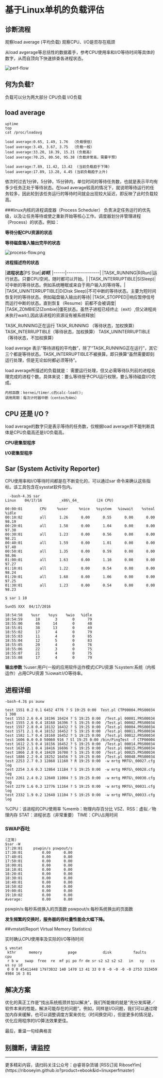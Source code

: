 # 基于Linux单机的负载评估

## 诊断流程
观察load average (平均负载)
观察CPU、I/O是否存在瓶颈

从load avgerage等总括性的数据着手，参考CPU使用率和I/O等待时间等具体的数字，从而自顶向下快速排查各进程状态。

![perf-flow](http://upload-images.jianshu.io/upload_images/1037849-acc425a500206316.png?imageMogr2/auto-orient/strip%7CimageView2/2/w/1240)


## 何为负载?

负载可以分为两大部分
CPU负载
I/O负载

## load average

```
uptime
top
cat /proc/loadavg
```

```
load average:0.65, 1.49, 1.76  （负载很低）
load average:3.49, 3.67, 3.75  （负载一般）
load average:33.20, 18.39, 15.21 (负载高)
load average:70.25, 80.50, 95.38 (负载非常高，需要干预)

load average:7.89, 11.42, 13.42  (当前负载趋于下降)
load average:17.89, 13.28, 4.45 (当前负载趋于上升)
```

依次时过去1分钟，5分钟，15分钟内，单位时间的等待任务数，也就是表示平均有多少任务正处于等待状态。在load average较高的情况下，就说明等待运行的任务较多，因此轮到该任务运行的等待时间就会出现较大延迟，即反映了此时负载较高。



###linux内核的进程调度器（Process Scheduler）
负责决定任务运行的优先级，以及让任务等待或使之重新开始等核心工作。调度器划分并管理进程（Process）的状态。例如：

**等待分配CPU资源的状态**

**等待磁盘输入输出完毕的状态**

![process-flow.png](http://upload-images.jianshu.io/upload_images/1037849-dd82c356bdda926d.png?imageMogr2/auto-orient/strip%7CimageView2/2/w/1240)

**进程描述符的状态**

|**进程状态**|PS Stat|***说明***|
|------|-----------------|
|TASK_RUNNING|R(Run)|运行状态。只要CPU空闲，随时都可以开始。|
|TASK_INTERRUPTIBLE|S(Sleep)|可中断的等待状态。例如系统睡眠或来自于用户输入的等待等。|
|TASK_UNINTERRUPTIBLE|D(Disk Sleep)|不可中断的等待状态。主要为短时间恢复时的等待状态。例如磁盘输入输出的等待|
|TASK_STOPPED||响应暂停信号而运行中断的状态。直到恢复（Resume）前都不会被调度|
|TASK_ZOMBIE|Z(Zombie)|僵死状态。虽然子进程已经终止（exit）,但父进程尚未执行wait(),因此该进程的资源没有被系统释放|


TASK_RUNNING正在运行
TASK_RUNNING （等待状态，加权换算）
TASK_INTERRUPTIBLE（等待状态，加权换算）
TASK_UNINTERRUPTIBLE（等待状态，不加权换算）

load average 表示“等待进程的平均数”，除了“TASK\_RUNNING正在运行”，其它三个都是等待状态。TASK\_INTERRUPTIBLE不被换算。即只换算“虽然需要即刻运行处理，但是无论如何都必须等待”。

load average所描述的负载就是：
需要运行处理，但又必需等待队列前的进程处理完成的进程个数。具体来说：要么等待授予CPU运行权限，要么等待磁盘I/O完成。

```
内核函数：kernei/timer.c的calc-load();
调用周期：每次计时器中断（centos为4ms）
```


## CPU 还是 I/O  ?

load average的数字只是表示等待的任务数，仅根据load average并不能判断具体是CPU负载高还是I/O负载高。

**CPU密集型程序**

**I/O密集型程序**


## Sar (System Activity Reporter)

CPU使用率和I/O等待时间都是在不断变化的，可以通过sar 命令来确认这些指标。该工具包含在sysstat软件包内。

```
  -bash-4.3$ sar
Linux    04/17/16        _x86\_64_        (24 CPU)

00:00:01        CPU     %user     %nice   %system   %iowait    %steal     %idle
00:10:02        all      1.26      0.00      0.55      0.00      0.00     98.19
00:20:01        all      1.58      0.00      1.04      0.00      0.00     97.38
00:30:01        all      1.23      0.00      0.56      0.00      0.00     98.21
00:40:01        all      1.59      0.00      1.01      0.00      0.00     97.40
00:50:01        all      1.35      0.00      0.59      0.00      0.00     98.06
01:00:01        all      1.63      0.00      1.10      0.00      0.00     97.27
01:10:01        all      1.22      0.00      0.54      0.00      0.00     98.24
01:20:01        all      1.68      0.00      1.06      0.00      0.00     97.25
01:30:01        all      1.23      0.00      0.54      0.00      0.00     98.23
```

```
$ sar 1 10

SunOS XXX  04/17/2016

18:54:58    %usr    %sys    %wio   %idle
18:54:59      18       3       0      79
18:55:00      46      14       0      40
18:55:01      38      13       0      49
18:55:02      17       4       0      79
18:55:03      11       4       0      85
18:55:04      12       5       0      83
18:55:05      20       4       0      76
18:55:06      22       3       0      75
18:55:07      21       4       0      75
18:55:08      17       4       0      79
```

**输出参数**
  %user:用户(一般的应用软件运作模式)CPU资源
  %system:系统（内核运作）占用CPU资源
  %iowait:I/O等待率。


## 进程详细

```
-bash-4.3$ ps auxw

test 1551 0.2 0.1 6452 4776 ? S 19:25 0:00  Test.pl CTP00004.PRS00034 1 300
test 1553 2.6 0.4 18196 16424 ? S 19:25 0:00  /Test.pl 00001.PRS00034
test 1555 2.6 0.4 18168 16396 ? S 19:25 0:00  /Test.pl 00002.PRS00034
test 1557 2.8 0.4 18132 16432 ? S 19:25 0:00  /Test.pl 00004.PRS00034
test 1571 2.1 0.4 18152 16452 ? S 19:25 0:00  /Test.pl 00011.PRS00034
test 1582 1.7 0.4 18160 16452 ? S 19:25 0:00  /Test.pl 00012.PRS00034
test 1606 0.0 0.0 50060 916 ? Sl 19:25 0:00 /bin/PingTest -f CTP00004
test 1612 2.5 0.4 18156 16452 ? S 19:25 0:00  /Test.pl 00014.PRS00034
test 1629 2.1 0.4 18416 16696 ? S 19:25 0:00  /Test.pl 00015.PRS00034
test 1866 2.8 0.4 18420 16708 ? S 19:25 0:00  /Test.pl 00025.PRS00034
test 1886 2.2 0.4 18252 16456 ? S 19:25 0:00  /Test.pl 00048.PRS00034
test 2253 2.7 0.3 12868 11160 ? R 19:25 0:00  -w mrtg MRTG\_00027.cfg log
test 2254 3.6 0.3 12864 11184 ? S 19:25 0:00  -w mrtg MRTG\_00028.cfg log
test 2261 2.4 0.2 12640 11004 ? S 19:25 0:00  -w mrtg MRTG\_00030.cfg log
test 2279 1.6 0.3 12776 11164 ? S 19:25 0:00  -w mrtg MRTG\_00031.cfg log
test 2332 1.9 0.2 12648 11104 ? S 19:25 0:00  -w mrtg MRTG\_00033.cfg log

```

%CPU：该进程的CPU使用率
%memb：物理内存百分比
VSZ、RSS：虚拟／物理内存
STAT：进程状态（非常重要）
TIME：CPU占用时间



### SWAP吞吐
```
(正常)
$sar -W
17:20:01     pswpin/s pswpout/s
17:30:01         0.00      0.00
17:40:01         0.00      0.00
17:50:01         0.00      0.00
18:00:01         0.00      0.00
18:10:01         0.00      0.00
18:20:01         0.00      0.00
18:30:01         0.00      0.00
18:40:01         0.00      0.00
18:50:02         0.00      0.00
19:00:01         0.00      0.00
19:10:02         0.00      0.00
Average:         0.00      0.00
```
pswpin/s:每秒系统换入的页面数
pswpout/s:每秒系统换出的页面数

**发生频繁的交换时，服务器的吞吐量性能会大幅下降。**

##vmstat(Report Virtual Memory Statistics)

实时确认CPU使用率及实际的I/O等待时间

```
$ vmstat
 kthr      memory            page            disk          faults      cpu
 r b w   swap  free  re  mf pi po fr de sr s2 s2 s2 s2   in   sy   cs us sy id
 0 0 0 45411448 17973032 140 1470 13 41 33 0 0 -0 -0 -0 -0 2753 313459 4984 16 3 81
```

## 解决方案

优化的真正工作是“找出系统瓶颈并加以解决”，我们所能做的就是“充分发挥硬／软件本来的性能，解决可能存在的问题”。例如，同样是I/O问题，我们可以通过增加内存来缓解，也可以调整调度方案来优化（时间换空间），但是更多的情况是，优化应用程序的I/O算法效果更佳。

最后，重温一句经典格言

## 别臆断，请监控

<hr>
更多精彩内容，请扫码关注公众号：@睿哥杂货铺  
[RSS订阅 RiboseYim](https://riboseyim.github.io?product=ebook&id=linuxperfmaster)
